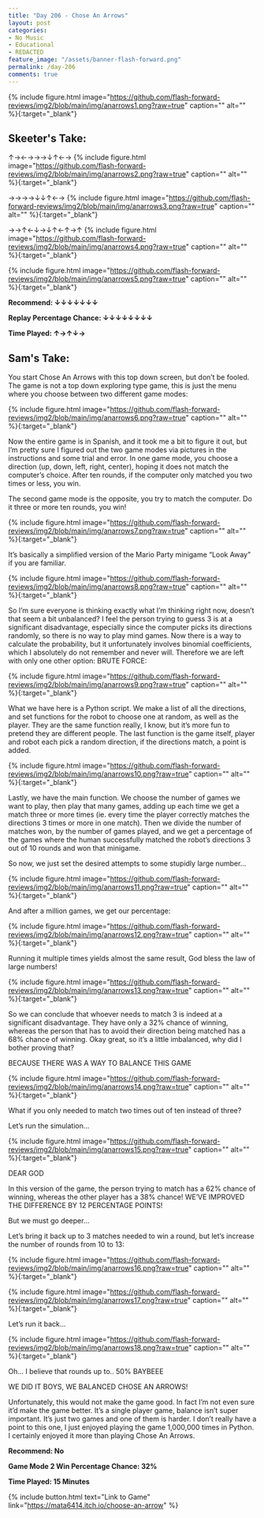 ```yaml
---
title: "Day 206 - Chose An Arrows"
layout: post
categories:
- No Music
- Educational
- REDACTED
feature_image: "/assets/banner-flash-forward.png"
permalink: /day-206
comments: true
---
```


{% include figure.html image="https://github.com/flash-forward-reviews/img2/blob/main/img/anarrows1.png?raw=true" caption="" alt="" %}{:target="_blank"}
 
## Skeeter's Take:

↑→←→→→↓↑←→
{% include figure.html image="https://github.com/flash-forward-reviews/img2/blob/main/img/anarrows2.png?raw=true" caption="" alt="" %}{:target="_blank"}

→→→→↓↓↑←→
{% include figure.html image="https://github.com/flash-forward-reviews/img2/blob/main/img/anarrows3.png?raw=true" caption="" alt="" %}{:target="_blank"}

→→↑←↓→↓↑←↑→↑
{% include figure.html image="https://github.com/flash-forward-reviews/img2/blob/main/img/anarrows4.png?raw=true" caption="" alt="" %}{:target="_blank"}

{% include figure.html image="https://github.com/flash-forward-reviews/img2/blob/main/img/anarrows5.png?raw=true" caption="" alt="" %}{:target="_blank"}

**Recommend: ↓↓↓↓↓↓↓**

**Replay Percentage Chance: ↓↓↓↓↓↓↓↓**

**Time Played: ↑→↑↓→** 

## Sam's Take:

You start Chose An Arrows with this top down screen, but don’t be fooled. The game is not a top down exploring type game, this is just the menu where you choose between two different game modes:

{% include figure.html image="https://github.com/flash-forward-reviews/img2/blob/main/img/anarrows6.png?raw=true" caption="" alt="" %}{:target="_blank"}

Now the entire game is in Spanish, and it took me a bit to figure it out, but I’m pretty sure I figured out the two game modes via pictures in the instructions and some trial and error. In one game mode, you choose a direction (up, down, left, right, center), hoping it does not match the computer’s choice. After ten rounds, if the computer only matched you two times or less, you win.

The second game mode is the opposite, you try to match the computer. Do it three or more ten rounds, you win!

{% include figure.html image="https://github.com/flash-forward-reviews/img2/blob/main/img/anarrows7.png?raw=true" caption="" alt="" %}{:target="_blank"}

It’s basically a simplified version of the Mario Party minigame “Look Away” if you are familiar.

{% include figure.html image="https://github.com/flash-forward-reviews/img2/blob/main/img/anarrows8.png?raw=true" caption="" alt="" %}{:target="_blank"}

So I’m sure everyone is thinking exactly what I’m thinking right now, doesn’t that seem a bit unbalanced? I feel the person trying to guess 3 is at a significant disadvantage, especially since the computer picks its directions randomly, so there is no way to play mind games. Now there is a way to calculate the probability, but it unfortunately involves binomial coefficients, which I absolutely do not remember and never will. Therefore we are left with only one other option: BRUTE FORCE:

{% include figure.html image="https://github.com/flash-forward-reviews/img2/blob/main/img/anarrows9.png?raw=true" caption="" alt="" %}{:target="_blank"}

What we have here is a Python script. We make a list of all the directions, and set functions for the robot to choose one at random, as well as the player. They are the same function really, I know, but it’s more fun to pretend they are different people. The last function is the game itself, player and robot each pick a random direction, if the directions match, a point is added.

{% include figure.html image="https://github.com/flash-forward-reviews/img2/blob/main/img/anarrows10.png?raw=true" caption="" alt="" %}{:target="_blank"}

Lastly, we have the main function. We choose the number of games we want to play, then play that many games, adding up each time we get a match three or more times (ie. every time the player correctly matches the directions 3 times or more in one match). Then we divide the number of matches won, by the number of games played, and we get a percentage of the games where the human successfully matched the robot’s directions 3 out of 10 rounds and won that minigame.

So now, we just set the desired attempts to some stupidly large number...

{% include figure.html image="https://github.com/flash-forward-reviews/img2/blob/main/img/anarrows11.png?raw=true" caption="" alt="" %}{:target="_blank"}

And after a million games, we get our percentage: 

{% include figure.html image="https://github.com/flash-forward-reviews/img2/blob/main/img/anarrows12.png?raw=true" caption="" alt="" %}{:target="_blank"}

Running it multiple times yields almost the same result, God bless the law of large numbers!

{% include figure.html image="https://github.com/flash-forward-reviews/img2/blob/main/img/anarrows13.png?raw=true" caption="" alt="" %}{:target="_blank"}

So we can conclude that whoever needs to match 3 is indeed at a significant disadvantage. They have only a 32% chance of winning, whereas the person that has to avoid their direction being matched has a 68% chance of winning. Okay great, so it’s a little imbalanced, why did I bother proving that?

BECAUSE THERE WAS A WAY TO BALANCE THIS GAME

{% include figure.html image="https://github.com/flash-forward-reviews/img2/blob/main/img/anarrows14.png?raw=true" caption="" alt="" %}{:target="_blank"}

What if you only needed to match two times out of ten instead of three?

Let’s run the simulation...

{% include figure.html image="https://github.com/flash-forward-reviews/img2/blob/main/img/anarrows15.png?raw=true" caption="" alt="" %}{:target="_blank"}

DEAR GOD

In this version of the game, the person trying to match has a 62% chance of winning, whereas the other player has a 38% chance! WE’VE IMPROVED THE DIFFERENCE BY 12 PERCENTAGE POINTS!

But we must go deeper...

Let’s bring it back up to 3 matches needed to win a round, but let’s increase the number of rounds from 10 to 13:

{% include figure.html image="https://github.com/flash-forward-reviews/img2/blob/main/img/anarrows16.png?raw=true" caption="" alt="" %}{:target="_blank"}

{% include figure.html image="https://github.com/flash-forward-reviews/img2/blob/main/img/anarrows17.png?raw=true" caption="" alt="" %}{:target="_blank"}

Let’s run it back...

{% include figure.html image="https://github.com/flash-forward-reviews/img2/blob/main/img/anarrows18.png?raw=true" caption="" alt="" %}{:target="_blank"}

Oh... I believe that rounds up to.. 50% BAYBEEE

WE DID IT BOYS, WE BALANCED CHOSE AN ARROWS!

Unfortunately, this would not make the game good. In fact I’m not even sure it’d make the game better. It’s a single player game, balance isn’t super important. It’s just two games and one of them is harder. I don’t really have a point to this one, I just enjoyed playing the game 1,000,000 times in Python. I certainly enjoyed it more than playing Chose An Arrows.

**Recommend: No**

**Game Mode 2 Win Percentage Chance: 32%**

**Time Played: 15 Minutes**

{% include button.html text="Link to Game" link="https://mata6414.itch.io/choose-an-arrow" %}